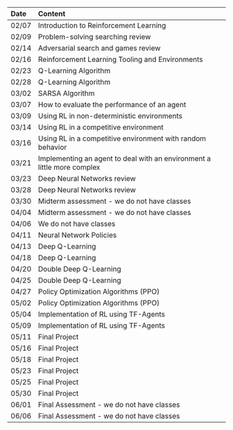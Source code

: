 | Date   | Content                                                                 |
|:-------|:------------------------------------------------------------------------|
| 02/07  | Introduction to Reinforcement Learning                                  |
| 02/09  | Problem-solving searching review                                        |
| 02/14  | Adversarial search and games review                                     |
| 02/16  | Reinforcement Learning Tooling and Environments                         |
| 02/23  | Q-Learning Algorithm                                                    |
| 02/28  | Q-Learning Algorithm                                                    |
| 03/02  | SARSA Algorithm                                                         |
| 03/07  | How to evaluate the performance of an agent                             |
| 03/09  | Using RL in non-deterministic environments                              |
| 03/14  | Using RL in a competitive environment                                   |
| 03/16  | Using RL in a competitive environment with random behavior              |
| 03/21  | Implementing an agent to deal with an environment a little more complex |
| 03/23  | Deep Neural Networks review                                             |
| 03/28  | Deep Neural Networks review                                             |
| 03/30  | Midterm assessment - we do not have classes                             |
| 04/04  | Midterm assessment - we do not have classes                             |
| 04/06  | We do not have classes                                                  |
| 04/11  | Neural Network Policies                                                 |
| 04/13  | Deep Q-Learning                                                         |
| 04/18  | Deep Q-Learning                                                         |
| 04/20  | Double Deep Q-Learning                                                  |
| 04/25  | Double Deep Q-Learning                                                  |
| 04/27  | Policy Optimization Algorithms (PPO)                                    |
| 05/02  | Policy Optimization Algorithms (PPO)                                    |
| 05/04  | Implementation of RL using TF-Agents                                    |
| 05/09  | Implementation of RL using TF-Agents                                    |
| 05/11  | Final Project                                                           |
| 05/16  | Final Project                                                           |
| 05/18  | Final Project                                                           |
| 05/23  | Final Project                                                           |
| 05/25  | Final Project                                                           |
| 05/30  | Final Project                                                           |
| 06/01  | Final Assessment - we do not have classes                               |
| 06/06  | Final Assessment - we do not have classes                               |